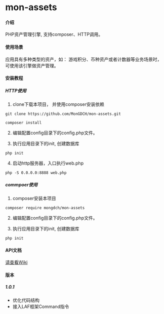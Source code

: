 # mon-assets

#### 介绍

PHP资产管理引擎, 支持composer、HTTP调用。

#### 使用场景

应用具有多种类型的资产，如： 游戏积分、币种资产或者计数器等业务场景时，可使用该引擎做资产管理。

#### 安装教程

##### HTTP使用

1. clone下载本项目， 并使用composer安装依赖

```
git clone https://github.com/MonGDCH/mon-assets.git

composer install
```

2. 编辑配置config目录下的config.php文件。

3. 执行应用目录下的init, 创建数据库

```
php init
```

4. 启动http服务器，入口执行web.php

```
php -S 0.0.0.0:8888 web.php
```

##### commpoer使用

1. composer安装本项目

```
composer require mongdch/mon-assets
```

2. 编辑配置config目录下的config.php文件。

3. 执行应用目录下的init, 创建数据库

```
php init
```

#### API文档

[请查看Wiki](https://github.com/MonGDCH/mon-assets/wiki) 

#### 版本

##### 1.0.1

* 优化代码结构
* 接入LAF框架Command指令